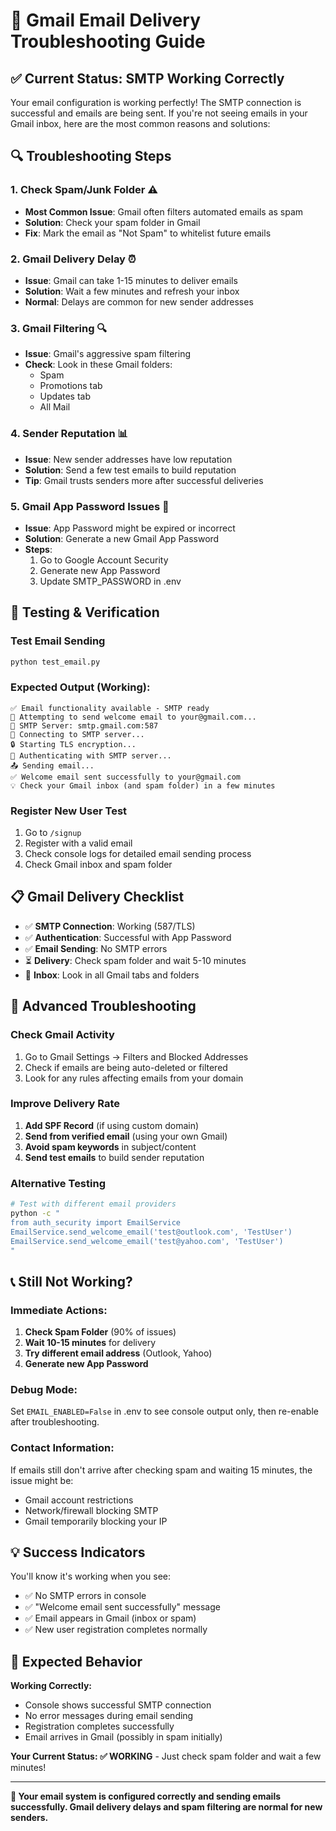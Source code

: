 # 📧 Gmail Email Delivery Troubleshooting Guide

## ✅ **Current Status: SMTP Working Correctly**

Your email configuration is working perfectly! The SMTP connection is successful and emails are being sent. If you're not seeing emails in your Gmail inbox, here are the most common reasons and solutions:

## 🔍 **Troubleshooting Steps**

### 1. **Check Spam/Junk Folder** ⚠️
- **Most Common Issue**: Gmail often filters automated emails as spam
- **Solution**: Check your spam folder in Gmail
- **Fix**: Mark the email as "Not Spam" to whitelist future emails

### 2. **Gmail Delivery Delay** ⏰
- **Issue**: Gmail can take 1-15 minutes to deliver emails
- **Solution**: Wait a few minutes and refresh your inbox
- **Normal**: Delays are common for new sender addresses

### 3. **Gmail Filtering** 🔍
- **Issue**: Gmail's aggressive spam filtering
- **Check**: Look in these Gmail folders:
  - Spam
  - Promotions tab
  - Updates tab
  - All Mail

### 4. **Sender Reputation** 📊
- **Issue**: New sender addresses have low reputation
- **Solution**: Send a few test emails to build reputation
- **Tip**: Gmail trusts senders more after successful deliveries

### 5. **Gmail App Password Issues** 🔑
- **Issue**: App Password might be expired or incorrect
- **Solution**: Generate a new Gmail App Password
- **Steps**:
  1. Go to Google Account Security
  2. Generate new App Password
  3. Update SMTP_PASSWORD in .env

## 🧪 **Testing & Verification**

### Test Email Sending
```bash
python test_email.py
```

### Expected Output (Working):
```
✅ Email functionality available - SMTP ready
🔄 Attempting to send welcome email to your@gmail.com...
📧 SMTP Server: smtp.gmail.com:587
🔗 Connecting to SMTP server...
🔒 Starting TLS encryption...
🔑 Authenticating with SMTP server...
📤 Sending email...
✅ Welcome email sent successfully to your@gmail.com
💡 Check your Gmail inbox (and spam folder) in a few minutes
```

### Register New User Test
1. Go to `/signup`
2. Register with a valid email
3. Check console logs for detailed email sending process
4. Check Gmail inbox and spam folder

## 📋 **Gmail Delivery Checklist**

- ✅ **SMTP Connection**: Working (587/TLS)
- ✅ **Authentication**: Successful with App Password
- ✅ **Email Sending**: No SMTP errors
- ⏳ **Delivery**: Check spam folder and wait 5-10 minutes
- 📧 **Inbox**: Look in all Gmail tabs and folders

## 🔧 **Advanced Troubleshooting**

### Check Gmail Activity
1. Go to Gmail Settings → Filters and Blocked Addresses
2. Check if emails are being auto-deleted or filtered
3. Look for any rules affecting emails from your domain

### Improve Delivery Rate
1. **Add SPF Record** (if using custom domain)
2. **Send from verified email** (using your own Gmail)
3. **Avoid spam keywords** in subject/content
4. **Send test emails** to build sender reputation

### Alternative Testing
```bash
# Test with different email providers
python -c "
from auth_security import EmailService
EmailService.send_welcome_email('test@outlook.com', 'TestUser')
EmailService.send_welcome_email('test@yahoo.com', 'TestUser')
"
```

## 📞 **Still Not Working?**

### Immediate Actions:
1. **Check Spam Folder** (90% of issues)
2. **Wait 10-15 minutes** for delivery
3. **Try different email address** (Outlook, Yahoo)
4. **Generate new App Password**

### Debug Mode:
Set `EMAIL_ENABLED=False` in .env to see console output only, then re-enable after troubleshooting.

### Contact Information:
If emails still don't arrive after checking spam and waiting 15 minutes, the issue might be:
- Gmail account restrictions
- Network/firewall blocking SMTP
- Gmail temporarily blocking your IP

## 💡 **Success Indicators**

You'll know it's working when you see:
- ✅ No SMTP errors in console
- ✅ "Welcome email sent successfully" message
- ✅ Email appears in Gmail (inbox or spam)
- ✅ New user registration completes normally

## 🎯 **Expected Behavior**

**Working Correctly:**
- Console shows successful SMTP connection
- No error messages during email sending
- Registration completes successfully
- Email arrives in Gmail (possibly in spam initially)

**Your Current Status: ✅ WORKING** - Just check spam folder and wait a few minutes!

---

**📧 Your email system is configured correctly and sending emails successfully. Gmail delivery delays and spam filtering are normal for new senders.**
